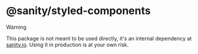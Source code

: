 # @sanity/styled-components

> [!WARNING]
> This package is not meant to be used directly, it's an internal dependency at [sanity.io](https://www.sanity.io). Using it in production is at your own risk.
